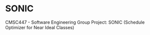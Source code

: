 # SONIC
CMSC447 - Software Engineering Group Project: SONIC (Schedule Optimizer for Near Ideal Classes)
